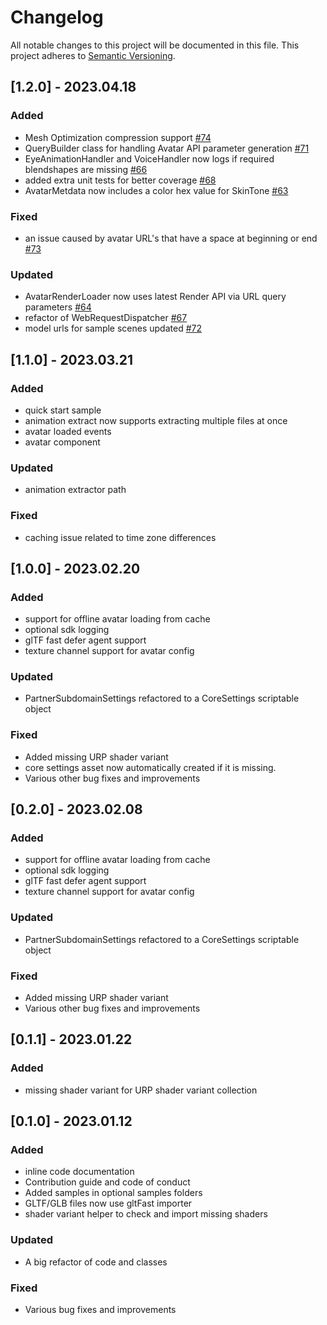 # Changelog

All notable changes to this project will be documented in this file.
This project adheres to [Semantic Versioning](http://semver.org/).

## [1.2.0] - 2023.04.18

### Added
- Mesh Optimization compression support [#74](https://github.com/readyplayerme/rpm-unity-sdk-avatar-loader/pull/74)
- QueryBuilder class for handling Avatar API parameter generation [#71](https://github.com/readyplayerme/rpm-unity-sdk-avatar-loader/pull/71)
- EyeAnimationHandler and VoiceHandler now logs if required blendshapes are missing [#66](https://github.com/readyplayerme/rpm-unity-sdk-avatar-loader/pull/66)
- added extra unit tests for better coverage [#68](https://github.com/readyplayerme/rpm-unity-sdk-avatar-loader/pull/68)
- AvatarMetdata now includes a color hex value for SkinTone [#63](https://github.com/readyplayerme/rpm-unity-sdk-avatar-loader/pull/63)

### Fixed
- an issue caused by avatar URL's that have a space at beginning or end [#73](https://github.com/readyplayerme/rpm-unity-sdk-avatar-loader/pull/73)

### Updated
- AvatarRenderLoader now uses latest Render API via URL query parameters [#64](https://github.com/readyplayerme/rpm-unity-sdk-avatar-loader/pull/64)
- refactor of WebRequestDispatcher [#67](https://github.com/readyplayerme/rpm-unity-sdk-avatar-loader/pull/67)
- model urls for sample scenes updated [#72](https://github.com/readyplayerme/rpm-unity-sdk-avatar-loader/pull/72)

## [1.1.0] - 2023.03.21

### Added
- quick start sample
- animation extract now supports extracting multiple files at once
- avatar loaded events
- avatar component

### Updated
- animation extractor path

### Fixed
- caching issue related to time zone differences

## [1.0.0] - 2023.02.20

### Added
- support for offline avatar loading from cache
- optional sdk logging
- glTF fast defer agent support
- texture channel support for avatar config

### Updated
- PartnerSubdomainSettings refactored to a CoreSettings scriptable object

### Fixed
- Added missing URP shader variant
- core settings asset now automatically created if it is missing.
- Various other bug fixes and improvements

## [0.2.0] - 2023.02.08

### Added
- support for offline avatar loading from cache
- optional sdk logging
- glTF fast defer agent support
- texture channel support for avatar config

### Updated
- PartnerSubdomainSettings refactored to a CoreSettings scriptable object

### Fixed
- Added missing URP shader variant
- Various other bug fixes and improvements

## [0.1.1] - 2023.01.22

### Added
- missing shader variant for URP shader variant collection

## [0.1.0] - 2023.01.12

### Added
- inline code documentation
- Contribution guide and code of conduct
- Added samples in optional samples folders
- GLTF/GLB files now use gltFast importer
- shader variant helper to check and import missing shaders

### Updated
- A big refactor of code and classes

### Fixed
- Various bug fixes and improvements